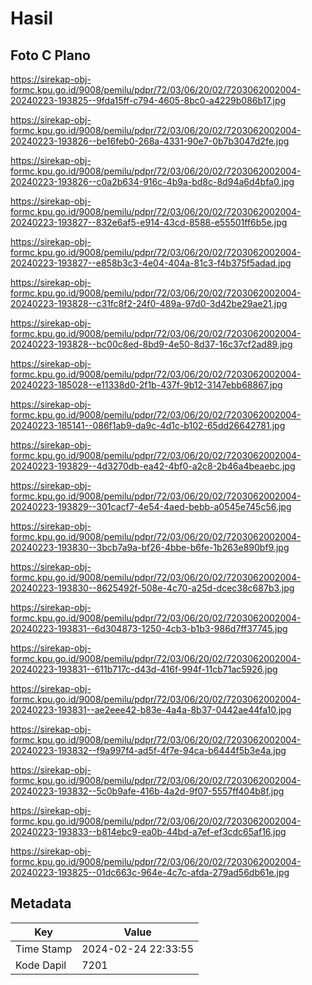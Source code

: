 # Hasil

## Foto C Plano

https://sirekap-obj-formc.kpu.go.id/9008/pemilu/pdpr/72/03/06/20/02/7203062002004-20240223-193825--9fda15ff-c794-4605-8bc0-a4229b086b17.jpg

https://sirekap-obj-formc.kpu.go.id/9008/pemilu/pdpr/72/03/06/20/02/7203062002004-20240223-193826--be16feb0-268a-4331-90e7-0b7b3047d2fe.jpg

https://sirekap-obj-formc.kpu.go.id/9008/pemilu/pdpr/72/03/06/20/02/7203062002004-20240223-193826--c0a2b634-916c-4b9a-bd8c-8d94a6d4bfa0.jpg

https://sirekap-obj-formc.kpu.go.id/9008/pemilu/pdpr/72/03/06/20/02/7203062002004-20240223-193827--832e6af5-e914-43cd-8588-e55501ff6b5e.jpg

https://sirekap-obj-formc.kpu.go.id/9008/pemilu/pdpr/72/03/06/20/02/7203062002004-20240223-193827--e858b3c3-4e04-404a-81c3-f4b375f5adad.jpg

https://sirekap-obj-formc.kpu.go.id/9008/pemilu/pdpr/72/03/06/20/02/7203062002004-20240223-193828--c31fc8f2-24f0-489a-97d0-3d42be29ae21.jpg

https://sirekap-obj-formc.kpu.go.id/9008/pemilu/pdpr/72/03/06/20/02/7203062002004-20240223-193828--bc00c8ed-8bd9-4e50-8d37-16c37cf2ad89.jpg

https://sirekap-obj-formc.kpu.go.id/9008/pemilu/pdpr/72/03/06/20/02/7203062002004-20240223-185028--e11338d0-2f1b-437f-9b12-3147ebb68867.jpg

https://sirekap-obj-formc.kpu.go.id/9008/pemilu/pdpr/72/03/06/20/02/7203062002004-20240223-185141--086f1ab9-da9c-4d1c-b102-65dd26642781.jpg

https://sirekap-obj-formc.kpu.go.id/9008/pemilu/pdpr/72/03/06/20/02/7203062002004-20240223-193829--4d3270db-ea42-4bf0-a2c8-2b46a4beaebc.jpg

https://sirekap-obj-formc.kpu.go.id/9008/pemilu/pdpr/72/03/06/20/02/7203062002004-20240223-193829--301cacf7-4e54-4aed-bebb-a0545e745c56.jpg

https://sirekap-obj-formc.kpu.go.id/9008/pemilu/pdpr/72/03/06/20/02/7203062002004-20240223-193830--3bcb7a9a-bf26-4bbe-b6fe-1b263e890bf9.jpg

https://sirekap-obj-formc.kpu.go.id/9008/pemilu/pdpr/72/03/06/20/02/7203062002004-20240223-193830--8625492f-508e-4c70-a25d-dcec38c687b3.jpg

https://sirekap-obj-formc.kpu.go.id/9008/pemilu/pdpr/72/03/06/20/02/7203062002004-20240223-193831--6d304873-1250-4cb3-b1b3-986d7ff37745.jpg

https://sirekap-obj-formc.kpu.go.id/9008/pemilu/pdpr/72/03/06/20/02/7203062002004-20240223-193831--611b717c-d43d-416f-994f-11cb71ac5926.jpg

https://sirekap-obj-formc.kpu.go.id/9008/pemilu/pdpr/72/03/06/20/02/7203062002004-20240223-193831--ae2eee42-b83e-4a4a-8b37-0442ae44fa10.jpg

https://sirekap-obj-formc.kpu.go.id/9008/pemilu/pdpr/72/03/06/20/02/7203062002004-20240223-193832--f9a997f4-ad5f-4f7e-94ca-b6444f5b3e4a.jpg

https://sirekap-obj-formc.kpu.go.id/9008/pemilu/pdpr/72/03/06/20/02/7203062002004-20240223-193832--5c0b9afe-416b-4a2d-9f07-5557ff404b8f.jpg

https://sirekap-obj-formc.kpu.go.id/9008/pemilu/pdpr/72/03/06/20/02/7203062002004-20240223-193833--b814ebc9-ea0b-44bd-a7ef-ef3cdc65af16.jpg

https://sirekap-obj-formc.kpu.go.id/9008/pemilu/pdpr/72/03/06/20/02/7203062002004-20240223-193825--01dc663c-964e-4c7c-afda-279ad56db61e.jpg


## Metadata

| Key        | Value               |
| ---------- | ------------------- |
| Time Stamp | 2024-02-24 22:33:55 |
| Kode Dapil | 7201                |



